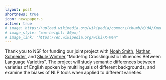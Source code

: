 ```yaml
---
layout: post
shortnews: true
icon: newspaper-o
active: true
# image: https://upload.wikimedia.org/wikipedia/commons/thumb/d/d4/Xmencomic-logo.svg/2000px-Xmencomic-logo.svg.png
# image_style: "max-height: 80px;"
# image_link: "https://en.wikipedia.org/wiki/X-Men"
---
```

Thank you to NSF for funding our joint project with [Noah Smith](https://homes.cs.washington.edu/~nasmith/), [Nathan Schneider](http://people.cs.georgetown.edu/nschneid/), and [Shuly Wintner](http://cs.haifa.ac.il/~shuly/Shuly_Wintner/Home.html) "Modeling Crosslinguistic Influences Between Language Varieties". The project will study semantic differences between varieties of English spoken by multilinguals of different backgrounds, and examine the biases of NLP tools when applied to different varieties. 
